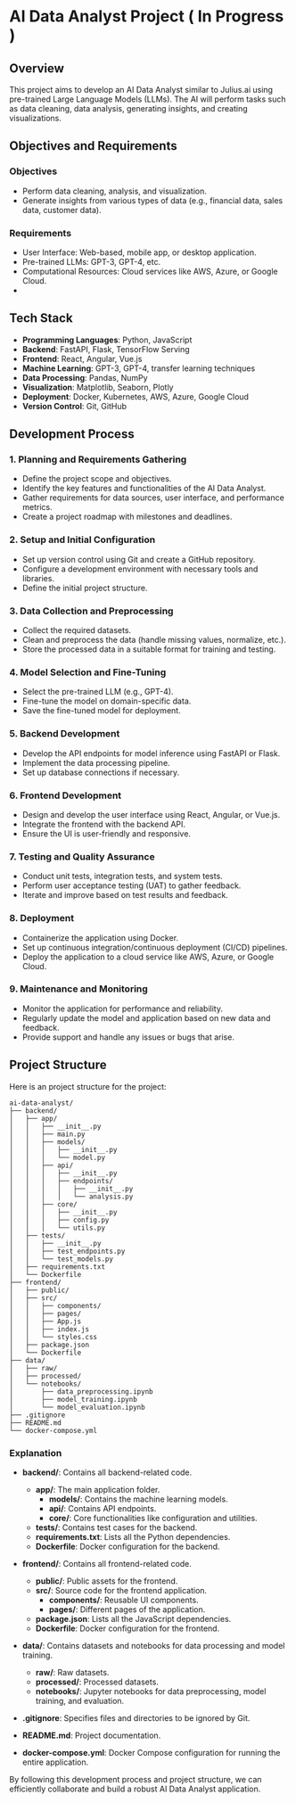 # AI Data Analyst Project ( In Progress )

## Overview

This project aims to develop an AI Data Analyst similar to Julius.ai using pre-trained Large Language Models (LLMs). The AI will perform tasks such as data cleaning, data analysis, generating insights, and creating visualizations.

## Objectives and Requirements

### Objectives
- Perform data cleaning, analysis, and visualization.
- Generate insights from various types of data (e.g., financial data, sales data, customer data).

### Requirements
- User Interface: Web-based, mobile app, or desktop application.
- Pre-trained LLMs: GPT-3, GPT-4, etc.
- Computational Resources: Cloud services like AWS, Azure, or Google Cloud.
- 
## Tech Stack

- **Programming Languages**: Python, JavaScript
- **Backend**: FastAPI, Flask, TensorFlow Serving
- **Frontend**: React, Angular, Vue.js
- **Machine Learning**: GPT-3, GPT-4, transfer learning techniques
- **Data Processing**: Pandas, NumPy
- **Visualization**: Matplotlib, Seaborn, Plotly
- **Deployment**: Docker, Kubernetes, AWS, Azure, Google Cloud
- **Version Control**: Git, GitHub

## Development Process

### 1. **Planning and Requirements Gathering**
- Define the project scope and objectives.
- Identify the key features and functionalities of the AI Data Analyst.
- Gather requirements for data sources, user interface, and performance metrics.
- Create a project roadmap with milestones and deadlines.

### 2. **Setup and Initial Configuration**
- Set up version control using Git and create a GitHub repository.
- Configure a development environment with necessary tools and libraries.
- Define the initial project structure.

### 3. **Data Collection and Preprocessing**
- Collect the required datasets.
- Clean and preprocess the data (handle missing values, normalize, etc.).
- Store the processed data in a suitable format for training and testing.

### 4. **Model Selection and Fine-Tuning**
- Select the pre-trained LLM (e.g., GPT-4).
- Fine-tune the model on domain-specific data.
- Save the fine-tuned model for deployment.

### 5. **Backend Development**
- Develop the API endpoints for model inference using FastAPI or Flask.
- Implement the data processing pipeline.
- Set up database connections if necessary.

### 6. **Frontend Development**
- Design and develop the user interface using React, Angular, or Vue.js.
- Integrate the frontend with the backend API.
- Ensure the UI is user-friendly and responsive.

### 7. **Testing and Quality Assurance**
- Conduct unit tests, integration tests, and system tests.
- Perform user acceptance testing (UAT) to gather feedback.
- Iterate and improve based on test results and feedback.

### 8. **Deployment**
- Containerize the application using Docker.
- Set up continuous integration/continuous deployment (CI/CD) pipelines.
- Deploy the application to a cloud service like AWS, Azure, or Google Cloud.

### 9. **Maintenance and Monitoring**
- Monitor the application for performance and reliability.
- Regularly update the model and application based on new data and feedback.
- Provide support and handle any issues or bugs that arise.

## Project Structure

Here is an project structure for the project:

```
ai-data-analyst/
├── backend/
│   ├── app/
│   │   ├── __init__.py
│   │   ├── main.py
│   │   ├── models/
│   │   │   ├── __init__.py
│   │   │   └── model.py
│   │   ├── api/
│   │   │   ├── __init__.py
│   │   │   ├── endpoints/
│   │   │   │   ├── __init__.py
│   │   │   │   └── analysis.py
│   │   ├── core/
│   │   │   ├── __init__.py
│   │   │   ├── config.py
│   │   │   └── utils.py
│   ├── tests/
│   │   ├── __init__.py
│   │   ├── test_endpoints.py
│   │   └── test_models.py
│   ├── requirements.txt
│   └── Dockerfile
├── frontend/
│   ├── public/
│   ├── src/
│   │   ├── components/
│   │   ├── pages/
│   │   ├── App.js
│   │   ├── index.js
│   │   └── styles.css
│   ├── package.json
│   └── Dockerfile
├── data/
│   ├── raw/
│   ├── processed/
│   └── notebooks/
│       ├── data_preprocessing.ipynb
│       ├── model_training.ipynb
│       └── model_evaluation.ipynb
├── .gitignore
├── README.md
└── docker-compose.yml
```

### Explanation

- **backend/**: Contains all backend-related code.
  - **app/**: The main application folder.
    - **models/**: Contains the machine learning models.
    - **api/**: Contains API endpoints.
    - **core/**: Core functionalities like configuration and utilities.
  - **tests/**: Contains test cases for the backend.
  - **requirements.txt**: Lists all the Python dependencies.
  - **Dockerfile**: Docker configuration for the backend.

- **frontend/**: Contains all frontend-related code.
  - **public/**: Public assets for the frontend.
  - **src/**: Source code for the frontend application.
    - **components/**: Reusable UI components.
    - **pages/**: Different pages of the application.
  - **package.json**: Lists all the JavaScript dependencies.
  - **Dockerfile**: Docker configuration for the frontend.

- **data/**: Contains datasets and notebooks for data processing and model training.
  - **raw/**: Raw datasets.
  - **processed/**: Processed datasets.
  - **notebooks/**: Jupyter notebooks for data preprocessing, model training, and evaluation.

- **.gitignore**: Specifies files and directories to be ignored by Git.
- **README.md**: Project documentation.
- **docker-compose.yml**: Docker Compose configuration for running the entire application.

By following this development process and project structure, we can efficiently collaborate and build a robust AI Data Analyst application.